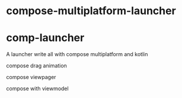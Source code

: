 # compose-multiplatform-launcher
# comp-launcher
A  launcher write all with  compose multiplatform and kotlin

compose drag animation

compose viewpager

compose with viewmodel

